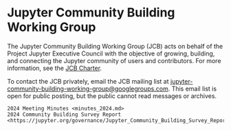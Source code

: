# Jupyter Community Building Working Group

The Jupyter Community Building Working Group (JCB) acts on behalf of the Project Jupyter Executive Council with the objective of growing, building, and connecting the Jupyter community of users and contributors. For more information, see the [JCB Charter](https://jupyter.org/governance/communitybuildingworkinggroup.html).

To contact the JCB privately, email the JCB mailing list at <jupyter-community-building-working-group@googlegroups.com>. This email list is open for public posting, but the public cannot read messages or archives.

```{toctree}
2024 Meeting Minutes <minutes_2024.md>
2024 Community Building Survey Report <https://jupyter.org/governance/Jupyter_Community_Building_Survey_Report_2024.pdf>
```
